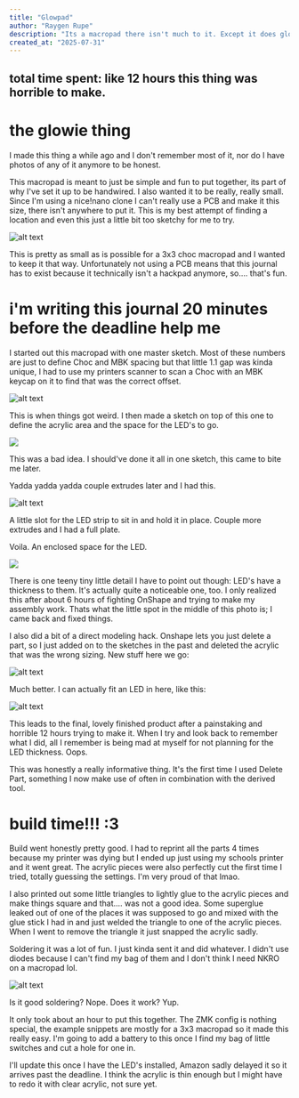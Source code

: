 ```yaml
---
title: "Glowpad"
author: "Raygen Rupe"
description: "Its a macropad there isn't much to it. Except it does glow which is cool"
created_at: "2025-07-31"
---
```


## total time spent: like 12 hours this thing was horrible to make.

# the glowie thing

I made this thing a while ago and I don't remember most of it, nor do I have photos of any of it anymore to be honest.

This macropad is meant to just be simple and fun to put together, its part of why I've set it up to be handwired. I also wanted it to be really, really small. Since I'm using a nice!nano clone I can't really use a PCB and make it this size, there isn't anywhere to put it. This is my best attempt of finding a location and even this just a little bit too sketchy for me to try.

![alt text](pictures/pcbnew_mU8lSelHEY.png)

This is pretty as small as is possible for a 3x3 choc macropad and I wanted to keep it that way. Unfortunately not using a PCB means that this journal has to exist because it technically isn't a hackpad anymore, so.... that's fun.

# i'm writing this journal 20 minutes before the deadline help me

I started out this macropad with one master sketch. Most of these numbers are just to define Choc and MBK spacing but that little 1.1 gap was kinda unique, I had to use my printers scanner to scan a Choc with an MBK keycap on it to find that was the correct offset.

![alt text](pictures/chrome_TyNsz1e28b.png)

This is when things got weird. I then made a sketch on top of this one to define the acrylic area and the space for the LED's to go.

![](pictures/chrome_VIsu04PSNF.png)

This was a bad idea. I should've done it all in one sketch, this came to bite me later.

Yadda yadda yadda couple extrudes later and I had this.

![alt text](pictures/chrome_VQ5ftFFQmr.png)

A little slot for the LED strip to sit in and hold it in place. Couple more extrudes and I had a full plate.

Voila. An enclosed space for the LED.

![](pictures/chrome_TmlqQv38CN.png)

There is one teeny tiny little detail I have to point out though: LED's have a thickness to them. It's actually quite a noticeable one, too. I only realized this after about 6 hours of fighting OnShape and trying to make my assembly work. Thats what the little spot in the middle of this photo is; I came back and fixed things.

I also did a bit of a direct modeling hack. Onshape lets you just delete a part, so I just added on to the sketches in the past and deleted the acrylic that was the wrong sizing. New stuff here we go:

![alt text](pictures/chrome_q48FbuQLbe.png)

Much better. I can actually fit an LED in here, like this:

![alt text](pictures/chrome_9fA8hzbQZI.png)

This leads to the final, lovely finished product after a painstaking and horrible 12 hours trying to make it. When I try and look back to remember what I did, all I remember is being mad at myself for not planning for the LED thickness. Oops.

This was honestly a really informative thing. It's the first time I used Delete Part, something I now make use of often in combination with the derived tool.

# build time!!! :3

Build went honestly pretty good. I had to reprint all the parts 4 times because my printer was dying but I ended up just using my schools printer and it went great. The acrylic pieces were also perfectly cut the first time I tried, totally guessing the settings. I'm very proud of that lmao.

I also printed out some little triangles to lightly glue to the acrylic pieces and make things square and that.... was not a good idea. Some superglue leaked out of one of the places it was supposed to go and mixed with the glue stick I had in and just welded the triangle to one of the acrylic pieces. When I went to remove the triangle it just snapped the acrylic sadly.

Soldering it was a lot of fun. I just kinda sent it and did whatever. I didn't use diodes because I can't find my bag of them and I don't think I need NKRO on a macropad lol.

![alt text](pictures/soldering.jpg)

Is it good soldering? Nope. Does it work? Yup.

It only took about an hour to put this together. The ZMK config is nothing special, the example snippets are mostly for a 3x3 macropad so it made this really easy. I'm going to add a battery to this once I find my bag of little switches and cut a hole for one in.

I'll update this once I have the LED's installed, Amazon sadly delayed it so it arrives past the deadline. I think the acrylic is thin enough but I might have to redo it with clear acrylic, not sure yet.
